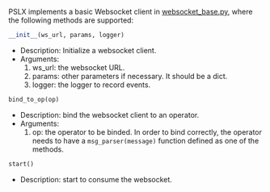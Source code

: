 PSLX implements a basic Websocket client in [websocket_base.py](https://github.com/kfrancischen/pslx/blob/master/pslx/core/websocket_base.py),
where the following methods are supported:

```python
__init__(ws_url, params, logger)
```
* Description: Initialize a websocket client.
* Arguments:
    1. ws_url: the websocket URL.
    2. params: other parameters if necessary. It should be a dict.
    3. logger: the logger to record events.
    
```python
bind_to_op(op)
```
* Description: bind the websocket client to an operator.
* Arguments:
    1. op: the operator to be binded. In order to bind correctly, the operator needs to have a 
       `msg_parser(message)` function defined as one of the methods.

```python
start()
```
* Description: start to consume the websocket.
